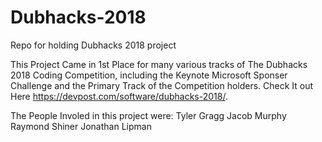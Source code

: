 # Dubhacks-2018
Repo for holding Dubhacks 2018 project

This Project Came in 1st Place for many various tracks of The Dubhacks 2018 Coding Competition, including the Keynote Microsoft Sponser Challenge and the Primary Track of the Competition holders. Check It out Here https://devpost.com/software/dubhacks-2018/.

The People Involed in this project were:
  Tyler Gragg
  Jacob Murphy
  Raymond Shiner
  Jonathan Lipman
